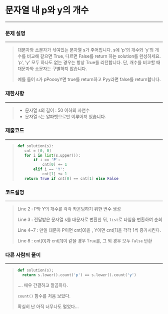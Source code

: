 # 문자열 내 p와 y의 개수

---



### 문제 설명

---

>대문자와 소문자가 섞여있는 문자열 s가 주어집니다. s에 'p'의 개수와 'y'의 개수를 비교해 같으면 True, 다르면 False를 return 하는 solution를 완성하세요. 'p', 'y' 모두 하나도 없는 경우는 항상 True를 리턴합니다. 단, 개수를 비교할 때 대문자와 소문자는 구별하지 않습니다.
>
>예를 들어 s가 pPoooyY면 true를 return하고 Pyy라면 false를 return합니다.



### 제한사항

---

>- 문자열 s의 길이 : 50 이하의 자연수
>- 문자열 s는 알파벳으로만 이루어져 있습니다.



### 제출코드

---

>```python
>def solution(s):
>    cnt = [0, 0]
>    for i in list(s.upper()):
>        if i == 'P':
>            cnt[0] += 1
>        elif i == 'Y':
>            cnt[1] += 1
>    return True if cnt[0] == cnt[1] else False
>```



### 코드설명

---

>Line 2 : P와 Y의 개수를 각각 카운팅하기 위한 변수 생성
>
>Line 3 : 전달받은 문자열 s를 대문자로 변환한 뒤, `list`로 타입을 변환하여 순회
>
>Line 4~7 : 만일 대문자 P이면 cnt[0]을 , Y이면 cnt[1]을 각각 1씩 증가시킨다.
>
>Line 8 : cnt[0]과 cnt[1]이 같을 경우 `True`를, 그 외 경우 모두 `False` 반환



### 다른 사람의 풀이

---

>```python
>def solution(s);
>	return s.lower().count('p') == s.lower().count('y')
>```
>
>.... 매우 간결하고 깔끔하다.
>
>`count()` 함수를 처음 보았다.
>
>확실히 난 아직 너무나도 멀었다...